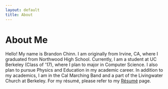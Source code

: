 ```yaml
---
layout: default
title: About
---
```


About Me
========
Hello! My name is Brandon Chinn. I am originally from Irvine, CA, where I graduated from Northwood High School. Currently, I am a student at UC Berkeley (Class of '17), where I plan to major in Computer Science. I also plan to pursue Physics and Education in my academic career. In addition to my academics, I am in the Cal Marching Band and a part of the Livingwater Church at Berkeley. For my résumé, please refer to my [R&eacute;sum&eacute;](resume.html) page.